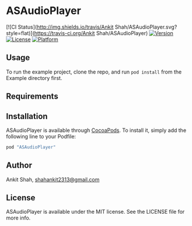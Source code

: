# ASAudioPlayer

[![CI Status](http://img.shields.io/travis/Ankit Shah/ASAudioPlayer.svg?style=flat)](https://travis-ci.org/Ankit Shah/ASAudioPlayer)
[![Version](https://img.shields.io/cocoapods/v/ASAudioPlayer.svg?style=flat)](http://cocoapods.org/pods/ASAudioPlayer)
[![License](https://img.shields.io/cocoapods/l/ASAudioPlayer.svg?style=flat)](http://cocoapods.org/pods/ASAudioPlayer)
[![Platform](https://img.shields.io/cocoapods/p/ASAudioPlayer.svg?style=flat)](http://cocoapods.org/pods/ASAudioPlayer)

## Usage

To run the example project, clone the repo, and run `pod install` from the Example directory first.

## Requirements

## Installation

ASAudioPlayer is available through [CocoaPods](http://cocoapods.org). To install
it, simply add the following line to your Podfile:

```ruby
pod "ASAudioPlayer"
```

## Author

Ankit Shah, shahankit2313@gmail.com

## License

ASAudioPlayer is available under the MIT license. See the LICENSE file for more info.
